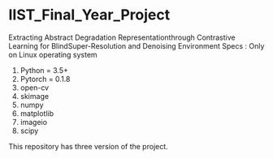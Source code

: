 # IIST_Final_Year_Project
Extracting Abstract Degradation Representationthrough Contrastive Learning for BlindSuper-Resolution and Denoising
Environment Specs : Only on Linux operating system

1. Python = 3.5+
2. Pytorch = 0.1.8
3. open-cv
4. skimage
5. numpy
6. matplotlib
7. imageio
8. scipy

This repository has three version of the project. 
